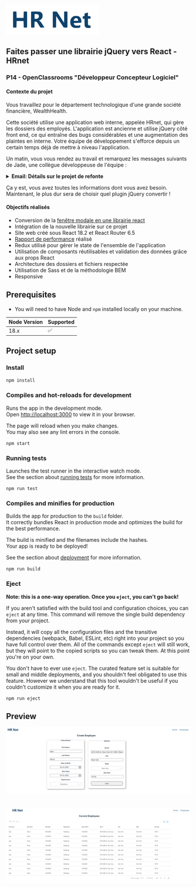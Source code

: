 ![HRnet Icon](./src/assets/logo.PNG)

## Faites passer une librairie jQuery vers React - HRnet
### P14 - OpenClassrooms "Développeur Concepteur Logiciel"

#### Contexte du projet

Vous travaillez pour le département technologique d'une grande société financière, WealthHealth.

Cette société utilise une application web interne, appelée HRnet, qui gère les dossiers des employés. L'application est ancienne et utilise jQuery côté front end, ce qui entraîne des bugs considérables et une augmentation des plaintes en interne. Votre équipe de développement s'efforce depuis un certain temps déjà de mettre à niveau l'application.

Un matin, vous vous rendez au travail et remarquez les messages suivants de Jade, une collègue développeuse de l'équipe :

<details><summary><b>Email: Détails sur le projet de refonte </b></summary>

```
De: Jade
À: Moi
```

Salut à toi !

J’ai hâte que tu puisses démarrer ce projet ! Voici un récapitulatif des principales tâches :

- Convertir l'ensemble du projet HRNet en React.
- Convertir l'un des quatre plugins jQuery actuels en React. Remplacer les 3 plugins jQuery restants par des composants React que tu coderas toi-même, ou que tu peux importer depuis des libraires existantes si tu manques de temps.
- Effectuer des tests de performance Lighthouse en comparant l'ancienne et la nouvelle application.

Tu trouveras toutes les informations clés pour chaque tâche ci-dessous :

**Conversion du projet HRNet**

Voici le [repo actuel du projet](https://github.com/Alex-Pqn/HRnet-jQuery-app-ocr_dcl), n'oublie pas que toute l'application HRNet doit être convertie en React :

- Tu devras faire une nouvelle version des pages "Create Employee" et "Employee List" avec React.
- Tu devras ajouter un système de gestion d'état (la version actuelle utilise un stockage local).
- Tu dois aussi t'assurer que tout est cohérent au niveau du style. Pour cela, tu n'es pas obligé de refaire le design de l'application, mais si tu veux changer le style pour quelque chose de plus moderne, tu es le bienvenu.
- Si tu as le temps, tu peux tester le code React avec une suite de tests unitaires. Sinon, seuls des tests manuels sont nécessaires.

**Conversion d'un plugin**

Voici la liste des plugins jQuery actuellement utilisés, choisi-en un parmi ces 4 que tu devras convertir :

- Plugin de sélection de date
- Plugin de fenêtre modale - jQuery.modal.js
- Menus déroulants
- Plugin pour les tables de données

De plus, lors de la conversion d'un plugin jQuery en un composant React, il faut garder à l'esprit de ne convertir que le code qui traite de la fonctionnalité réelle de l'interface utilisateur du plugin. Par exemple, si un plugin jQuery inclut du code AJAX, tu n’as pas besoin de le convertir. Si tu convertis un plugin jQuery pour une fenêtre modale, concentre-toi sur la création d'un composant React qui fonctionne comme une fenêtre modale, et rien d'autre.

**Tests de performance**

Nous voulons également mesurer des données quantifiables (ex. : temps de chargement des pages, appels réseau) pour nous assurer que la conversion de l'application à React améliore effectivement les performances. Pour cela, fais bien des audits de performance Lighthouse. Pour comparer, tu devras en faire un pour l'application jQuery HRnet actuelle, puis un autre une fois que l'application et le plugin jQuery seront convertis en React.

Penses bien à faire un build de l'application avant de faire ton audit. Ça impactera grandement les performances de ton application.

C'est tout ! Une fois que l'application HRnet en React fonctionne, tu peux publier le composant React sur npm sous forme de package et partager le lien pour que nous puissions l'utiliser si nécessaire. Si tu as du mal avec npm, tu peux utiliser les paquets GitHub comme alternative.

Aussi, fais-moi savoir quand tout est fait et nous ferons une révision du code pour répondre aux commentaires restants.

J'ai hâte de voir ce que tu vas faire !

Jade

</details>

Ça y est, vous avez toutes les informations dont vous avez besoin. Maintenant, le plus dur sera de choisir quel plugin jQuery convertir !

#### Objectifs réalisés

- Conversion de la [fenêtre modale en une librairie react](https://github.com/Alex-Pqn/HRNet-modal-ocr_dcl)
- Intégration de la nouvelle librairie sur ce projet
- Site web créé sous React 18.2 et React Router 6.5
- [Rapport de performance](./src/assets/Rapport%20de%20performance.pdf) réalisé
- Redux utilisé pour gérer le state de l'ensemble de l'application
- Utilisation de composants réutilisables et validation des données grâce aux props React
- Architecture des dossiers et fichiers respectée
- Utilisation de Sass et de la méthodologie BEM
- Responsive

## Prerequisites

- You will need to have Node and `npm` installed locally on your machine.

| Node Version | Supported          |
| ------------ | ------------------ |
| 18.x         | :white_check_mark: |

## Project setup

### Install

```
npm install
```

### Compiles and hot-reloads for development

Runs the app in the development mode.\
Open [http://localhost:3000](http://localhost:3000) to view it in your browser.

The page will reload when you make changes.\
You may also see any lint errors in the console.

```
npm start
```

### Running tests

Launches the test runner in the interactive watch mode.\
See the section about [running tests](https://facebook.github.io/create-react-app/docs/running-tests) for more information.

```
npm run test
```

### Compiles and minifies for production

Builds the app for production to the `build` folder.\
It correctly bundles React in production mode and optimizes the build for the best performance.

The build is minified and the filenames include the hashes.\
Your app is ready to be deployed!

See the section about [deployment](https://facebook.github.io/create-react-app/docs/deployment) for more information.

```
npm run build
```

### Eject

**Note: this is a one-way operation. Once you `eject`, you can't go back!**

If you aren't satisfied with the build tool and configuration choices, you can `eject` at any time. This command will remove the single build dependency from your project.

Instead, it will copy all the configuration files and the transitive dependencies (webpack, Babel, ESLint, etc) right into your project so you have full control over them. All of the commands except `eject` will still work, but they will point to the copied scripts so you can tweak them. At this point you're on your own.

You don't have to ever use `eject`. The curated feature set is suitable for small and middle deployments, and you shouldn't feel obligated to use this feature. However we understand that this tool wouldn't be useful if you couldn't customize it when you are ready for it.

```
npm run eject
```

## Preview


![HRnet](./src/assets/HRnet.png)
<br/>
<br/>
<br/>
![HRnet](./src/assets/HRnet%202.png)

